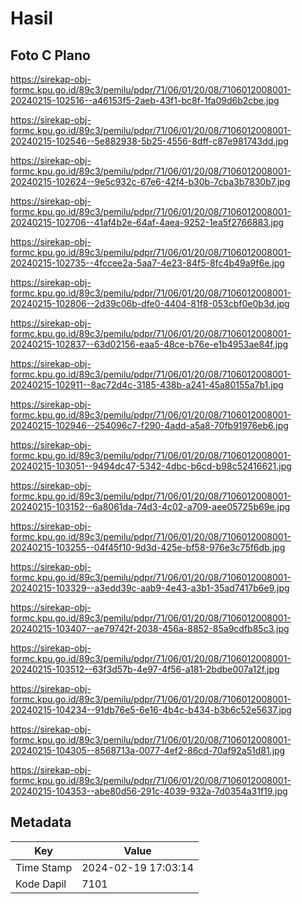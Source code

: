 # Hasil

## Foto C Plano

https://sirekap-obj-formc.kpu.go.id/89c3/pemilu/pdpr/71/06/01/20/08/7106012008001-20240215-102516--a46153f5-2aeb-43f1-bc8f-1fa09d6b2cbe.jpg

https://sirekap-obj-formc.kpu.go.id/89c3/pemilu/pdpr/71/06/01/20/08/7106012008001-20240215-102546--5e882938-5b25-4556-8dff-c87e981743dd.jpg

https://sirekap-obj-formc.kpu.go.id/89c3/pemilu/pdpr/71/06/01/20/08/7106012008001-20240215-102624--9e5c932c-67e6-42f4-b30b-7cba3b7830b7.jpg

https://sirekap-obj-formc.kpu.go.id/89c3/pemilu/pdpr/71/06/01/20/08/7106012008001-20240215-102706--41af4b2e-64af-4aea-9252-1ea5f2766883.jpg

https://sirekap-obj-formc.kpu.go.id/89c3/pemilu/pdpr/71/06/01/20/08/7106012008001-20240215-102735--4fccee2a-5aa7-4e23-84f5-8fc4b49a9f6e.jpg

https://sirekap-obj-formc.kpu.go.id/89c3/pemilu/pdpr/71/06/01/20/08/7106012008001-20240215-102806--2d39c06b-dfe0-4404-81f8-053cbf0e0b3d.jpg

https://sirekap-obj-formc.kpu.go.id/89c3/pemilu/pdpr/71/06/01/20/08/7106012008001-20240215-102837--63d02156-eaa5-48ce-b76e-e1b4953ae84f.jpg

https://sirekap-obj-formc.kpu.go.id/89c3/pemilu/pdpr/71/06/01/20/08/7106012008001-20240215-102911--8ac72d4c-3185-438b-a241-45a80155a7b1.jpg

https://sirekap-obj-formc.kpu.go.id/89c3/pemilu/pdpr/71/06/01/20/08/7106012008001-20240215-102946--254096c7-f290-4add-a5a8-70fb91976eb6.jpg

https://sirekap-obj-formc.kpu.go.id/89c3/pemilu/pdpr/71/06/01/20/08/7106012008001-20240215-103051--9494dc47-5342-4dbc-b6cd-b98c52416621.jpg

https://sirekap-obj-formc.kpu.go.id/89c3/pemilu/pdpr/71/06/01/20/08/7106012008001-20240215-103152--6a8061da-74d3-4c02-a709-aee05725b69e.jpg

https://sirekap-obj-formc.kpu.go.id/89c3/pemilu/pdpr/71/06/01/20/08/7106012008001-20240215-103255--04f45f10-9d3d-425e-bf58-976e3c75f6db.jpg

https://sirekap-obj-formc.kpu.go.id/89c3/pemilu/pdpr/71/06/01/20/08/7106012008001-20240215-103329--a3edd39c-aab9-4e43-a3b1-35ad7417b6e9.jpg

https://sirekap-obj-formc.kpu.go.id/89c3/pemilu/pdpr/71/06/01/20/08/7106012008001-20240215-103407--ae79742f-2038-456a-8852-85a9cdfb85c3.jpg

https://sirekap-obj-formc.kpu.go.id/89c3/pemilu/pdpr/71/06/01/20/08/7106012008001-20240215-103512--63f3d57b-4e97-4f56-a181-2bdbe007a12f.jpg

https://sirekap-obj-formc.kpu.go.id/89c3/pemilu/pdpr/71/06/01/20/08/7106012008001-20240215-104234--91db76e5-6e16-4b4c-b434-b3b6c52e5637.jpg

https://sirekap-obj-formc.kpu.go.id/89c3/pemilu/pdpr/71/06/01/20/08/7106012008001-20240215-104305--8568713a-0077-4ef2-86cd-70af92a51d81.jpg

https://sirekap-obj-formc.kpu.go.id/89c3/pemilu/pdpr/71/06/01/20/08/7106012008001-20240215-104353--abe80d56-291c-4039-932a-7d0354a31f19.jpg


## Metadata

| Key        | Value               |
| ---------- | ------------------- |
| Time Stamp | 2024-02-19 17:03:14 |
| Kode Dapil | 7101                |




